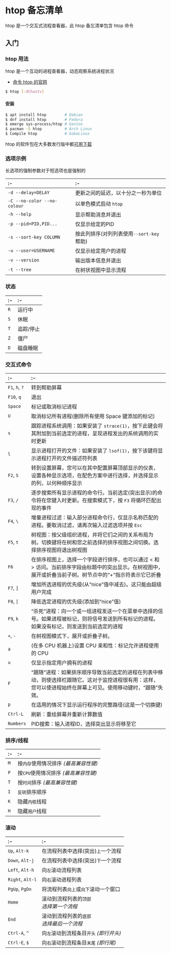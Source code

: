htop 备忘清单
===

htop 是一个交互式流程查看器，此 htop 备忘清单包含 htop 命令

入门
----

### htop 用法

htop 是一个互动的进程查看器，动态观察系统进程状况

- [命令 htop 的官网](https://htop.sourceforge.net/)

```bash
$ htop [-dChustv]
```

#### 安装

```bash
$ apt install htop        # Debian
$ dnf install htop        # Fedora
$ emerge sys-process/htop # Gentoo
$ pacman -S htop          # Arch Linux
$ Compile htop            # GoboLinux
```

htop 的软件包在大多数发行版中都[可用下载](https://htop.dev/downloads.html)

### 选项示例
<!--rehype:wrap-class=col-span-2-->

长选项的强制参数对于短选项也是强制的

:- | :-
:- | :-
`-d --delay=DELAY` | 更新之间的延迟，以十分之一秒为单位
`-C --no-color --no-colour` | 以单色模式启动 `htop`
`-h --help` | 显示帮助消息并退出
`-p --pid=PID,PID...` | 仅显示给定的PID
`-s --sort-key COLUMN` | 按此列排序(对列列表使用`--sort-key`帮助)
`-u --user=USERNAME` | 仅显示给定用户的进程
`-v --version` | 输出版本信息并退出
`-t --tree` | 在树状视图中显示流程

### 状态

:- | :-
:- | :-
`R`  | 运行中
`S`  | 休眠
`T`  | 追踪/停止
`Z`  | 僵尸
`D`  | 磁盘睡眠
<!--rehype:className=shortcuts-->

### 交互式命令
<!--rehype:wrap-class=col-span-2 row-span-3-->

:- | :-
:- | :-
`F1`, `h`, `?` | 转到帮助屏幕
`F10`, `q` | 退出
`Space` | 标记或取消标记进程
`U` | 取消标记所有进程(删除所有使用 Space 键添加的标记)
`s` | 跟踪进程系统调用：如果安装了 `strace(1)`，按下此键会将其附加到当前选定的进程，呈现进程发出的系统调用的实时更新
`l` | 显示进程打开的文件：如果安装了 `lsof(1)`，按下该键将显示进程打开的文件描述符列表
`F2`, `S` | 转到设置屏幕，您可以在其中配置屏幕顶部显示的仪表，设置各种显示选项，在配色方案中进行选择，并选择显示的列，以何种顺序显示
`F3`, `/` | 逐步搜索所有显示进程的命令行。当前选定(突出显示)的命令将在您键入时更新。在搜索模式下，按 `F3` 将循环匹配出现的事件
`F4`, `\` | 增量进程过滤：输入部分进程命令行，仅显示名称匹配的进程。要取消过滤，请再次输入过滤选项并按 `Esc`
`F5`, `t` | 树视图：按父级组织进程，并将它们之间的关系布局为树。切换键将在树和您之前选择的排序视图之间切换。选择排序视图将退出树视图
`F6` | 在排序视图上，选择一个字段进行排序，也可以通过 < 和 > 访问。当前排序字段由标题中的突出显示。在树视图中，展开或折叠当前子树。树节点中的“+”指示符表示它已折叠
`F7`, `]` | 增加所选进程的优先级(从“nice”值中减去)。这只能由超级用户完成
`F8`, `[` | 降低选定进程的优先级(添加到“nice”值)
`F9`, `k` | “杀死”进程：向一个或一组进程发送一个在菜单中选择的信号。如果进程被标记，则将信号发送到所有标记的进程。如果没有标记，则发送到当前选定的进程
`+`, `-` | 在树视图模式下，展开或折叠子树。
`a` | (在多 CPU 机器上)设置 CPU 亲和性：标记允许进程使用的 CPU
`u` | 仅显示指定用户拥有的进程
`F` | “跟随”进程：如果排序顺序导致当前选定的进程在列表中移动，则使选择栏跟随它。这对于监控进程很有用：这样，您可以使进程始终在屏幕上可见。使用移动键时，“跟随”失效。
`p` | 在适用的情况下显示运行程序的完整路径(这是一个切换键)
`Ctrl-L` | 刷新：重绘屏幕并重新计算数值
`Numbers` | PID搜索：输入进程ID，选择突出显示将移至它
<!--rehype:className=shortcuts-->

### 排序/线程

:- | :-
:- | :-
`M` | 按`内存`使用情况排序 _(最高兼容性键)_
`P` | 按`CPU`使用情况排序 _(最高兼容性键)_
`T` | 按`时间`排序 _(最高兼容性键)_
`I` | `反转`排序顺序
`K` | 隐藏`内核`线程
`H` | 隐藏`用户`线程
<!--rehype:className=shortcuts-->

### 滚动

:- | :-
:- | :-
`Up`, `Alt-k` | 在流程列表中选择(突出)`上`一个流程
`Down`, `Alt-j` | 在流程列表中选择(突出)`下`一个流程
`Left`, `Alt-h` | 向`左`滚动流程列表
`Right`, `Alt-l` | 向`右`滚动进程列表
`PgUp`, `PgDn` | 将流程列表`向上`或`向下`滚动一个窗口
`Home` | 滚动到流程列表的`顶部` <br /> _选择第一个流程_
`End` | 滚动到流程列表的`底部` <br /> _选择最后一个流程_
`Ctrl-A`, `^` | 向`左`滚动到流程条目`开头` _(即行开头)_
`Ctrl-E`, `$` | 向`右`滚动到流程条目`末尾` _(即行尾)_
<!--rehype:className=shortcuts-->